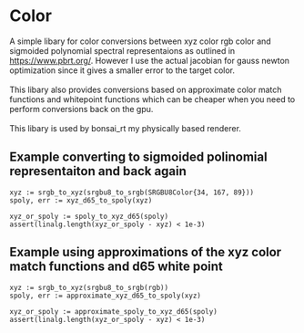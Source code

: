 # Color

A simple libary for color conversions between xyz color rgb color
and sigmoided polynomial spectral representaions as outlined in https://www.pbrt.org/.
However I use the actual jacobian for gauss newton optimization since it gives a smaller error to the target color. \
\
This libary also provides conversions based on approximate color match functions and whitepoint functions
which can be cheaper when you need to perform conversions back on the gpu.\
\
This libary is used by bonsai_rt my physically based renderer.


## Example converting to sigmoided polinomial representaiton and back again
```odin
xyz := srgb_to_xyz(srgbu8_to_srgb(SRGBU8Color{34, 167, 89}))
spoly, err := xyz_d65_to_spoly(xyz)

xyz_or_spoly := spoly_to_xyz_d65(spoly)
assert(linalg.length(xyz_or_spoly - xyz) < 1e-3)
```

## Example using approximations of the xyz color match functions and d65 white point
```odin
xyz := srgb_to_xyz(srgbu8_to_srgb(rgb))
spoly, err := approximate_xyz_d65_to_spoly(xyz)

xyz_or_spoly := approximate_spoly_to_xyz_d65(spoly)
assert(linalg.length(xyz_or_spoly - xyz) < 1e-3)
```
